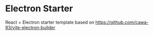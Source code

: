 # Electron Starter

React + Electron starter template based on https://github.com/cawa-93/vite-electron-builder
